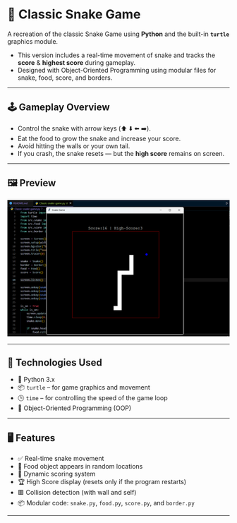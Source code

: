# 🐍 Classic Snake Game

A recreation of the classic Snake Game using **Python** and the built-in **`turtle`** graphics module. <br>
- This version includes a real-time movement of snake and tracks the **score** & **highest score** during gameplay. 
- Designed with Object-Oriented Programming using modular files for snake, food, score, and borders.


---

## 🕹️ Gameplay Overview

- Control the snake with arrow keys (⬆️ ⬇️ ⬅️ ➡️).
- Eat the food to grow the snake and increase your score.
- Avoid hitting the walls or your own tail.
- If you crash, the snake resets — but the **high score** remains on screen.

---

## 🖼️ Preview

![Game Preview](./assets/preview(1).png)

---

## 🔧 Technologies Used

- 🐍 Python 3.x
- 📦 `turtle` – for game graphics and movement
- 🕒 `time` – for controlling the speed of the game loop
- 🧠 Object-Oriented Programming (OOP)

---

## 🖥️ Features

- ✅ Real-time snake movement
- 🍎 Food object appears in random locations
- 🧮 Dynamic scoring system
- 🏆 High Score display (resets only if the program restarts)
- 🟥 Collision detection (with wall and self)
- 📦 Modular code: `snake.py`, `food.py`, `score.py`, and `border.py`

---
